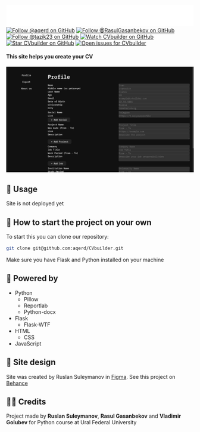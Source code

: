 ![Logo](images/logo.png)
[![Follow @aqerd on GitHub](https://img.shields.io/github/followers/aqerd?label=Ruslan%20Suleymanov&style=social-&labelColor=black&color=black)](https://github.com/aqerd)
[![Follow @RasulGasanbekov on GitHub](https://img.shields.io/github/followers/RasulGasanbekov?label=Rasul%20Gasanbekov&style=social-&labelColor=black&color=black)](https://github.com/RasulGasanbekov)
[![Follow @tazik23 on GitHub](https://img.shields.io/github/followers/tazik23?label=Vladimir%20Golubev&style=social-&labelColor=black&color=black)](https://github.com/tazik23)
[![Watch CVbuilder on GitHub](https://img.shields.io/github/watchers/aqerd/CVbuilder?label=Watch&style=social-&labelColor=black&color=black)](https://github.com/aqerd/CVbuilder/subscription)
[![Star CVbuilder on GitHub](https://img.shields.io/github/stars/aqerd/CVbuilder?label=Star&style=social-&labelColor=black&color=black)](https://github.com/aqerd/CVbuilder)
[![Open issues for CVbuilder](https://img.shields.io/github/issues/aqerd/CVbuilder?label=Issues&labelColor=black&color=black)](https://github.com/aqerd/CVbuilder/issues)
#### This site helps you create your CV
![Profile](images/profile.png)
## 🚀 Usage
Site is not deployed yet

## 🔗 How to start the project on your own
To start this you can clone our repository:
```bash
git clone git@github.com:aqerd/CVbuilder.git
```
Make sure you have Flask and Python installed on your machine

## 🔨 Powered by
- Python 
  - Pillow
  - Reportlab
  - Python-docx
- Flask
  - Flask-WTF 
- HTML 
  - CSS
- JavaScript

## 🎨 Site design
Site was created by Ruslan Suleymanov in [Figma](https://www.figma.com). See this project on [Behance](https://www.behance.net/ruslansuleymanov)

## 🧑‍💻 Credits
Project made by **Ruslan Suleymanov**, **Rasul Gasanbekov** and **Vladimir Golubev** for Python course at Ural Federal University 
